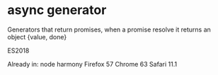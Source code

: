 # async generator

Generators that return promises, when a promise resolve it returns an object {value, done}

ES2018

Already in:
node harmony
Firefox 57
Chrome 63
Safari 11.1
